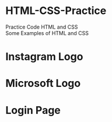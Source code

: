 # HTML-CSS-Practice
Practice Code HTML and CSS<br>
Some Examples of HTML and CSS<br>
<h1>Instagram Logo</h1>
<h1>Microsoft Logo</h1>
<h1>Login Page </h1>
